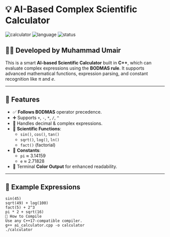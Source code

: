 # 💡 AI-Based Complex Scientific Calculator

![calculator](https://img.shields.io/badge/PROJECT-AI%20Scientific%20Calculator-blueviolet?style=for-the-badge)
![language](https://img.shields.io/badge/C%2B%2B-Project-9cf?style=for-the-badge&logo=cplusplus)
![status](https://img.shields.io/badge/Status-Completed-success?style=for-the-badge)

## 👨‍💻 Developed by Muhammad Umair

This is a smart **AI-based Scientific Calculator** built in **C++**, which can evaluate complex expressions using the **BODMAS rule**. It supports advanced mathematical functions, expression parsing, and constant recognition like π and _e_.

---

## 🚀 Features

- ✅ **Follows BODMAS** operator precedence.
- ➕ Supports `+`, `-`, `*`, `/`, `^`
- 🔢 Handles decimal & complex expressions.
- 🧠 **Scientific Functions**:
  - `sin()`, `cos()`, `tan()`
  - `sqrt()`, `log()`, `ln()`
  - `fact()` (factorial)
- 📌 **Constants**:
  - `pi` ≈ 3.14159
  - `e` ≈ 2.71828
- 🎨 Terminal **Color Output** for enhanced readability.

---

## 🧮 Example Expressions

```text
sin(45)
sqrt(49) + log(100)
fact(5) + 2^3
pi * 2 + sqrt(16)
🔧 How to Compile
Use any C++17-compatible compiler.
g++ ai_calculator.cpp -o calculator
./calculator


